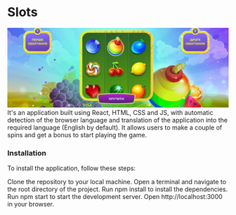 # Slots

![alt text](src/images/readme.jpg "description")
It's an application built using React, HTML, CSS and JS, with automatic detection of the browser language and translation of the application into the required language (English by default). It allows users to make a couple of spins and get a bonus to start playing the game.

### Installation

To install the application, follow these steps:

Clone the repository to your local machine.
Open a terminal and navigate to the root directory of the project.
Run npm install to install the dependencies.
Run npm start to start the development server.
Open http://localhost:3000 in your browser.
